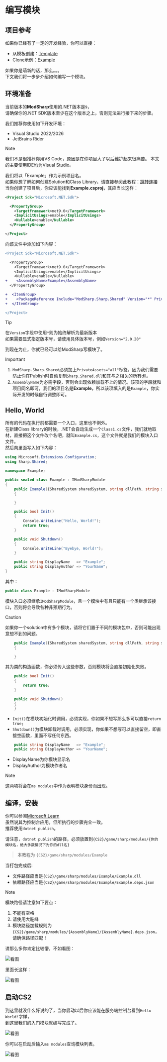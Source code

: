 # 编写模块

## 项目参考

如果你已经有了一定的开发经验，你可以直接：

- 从模板创建：[Template](https://github.com/new?template_name=ModSharp-Module-Template&template_owner=SourceSharp)
- Clone示例：[Example](https://github.com/SourceSharp/ModSharp-Module-Example)

如果你是萌新的话，那么。。。  
下文我们将一步步介绍如何编写一个模块。

## 环境准备

当前版本的**ModSharp**使用的.NET版本是`9`，  
请确保你的.NET SDK版本至少在这个版本之上，否则无法进行接下来的步骤。

我们推荐你使用如下开发环境：

- Visual Studio 2022/2026
- JetBrains Rider

> [!NOTE]
> 我们不是很推荐你用VS Code，原因是在你项目大了以后维护起来很痛苦。
> 本文的主要使用IDE均为Visual Studio。

我们将以「Example」作为示例项目名。  
如果你想了解如何创建Solution和Class Library，请直接参阅此教程：[跳转连接](https://learn.microsoft.com/en-us/dotnet/core/tutorials/library-with-visual-studio)  
当你创建了项目后，你应该能找到**Example.csproj**，其应当长这样：

```xml
<Project Sdk="Microsoft.NET.Sdk">

  <PropertyGroup>
    <TargetFramework>net9.0</TargetFramework>
    <ImplicitUsings>enable</ImplicitUsings>
    <Nullable>enable</Nullable>
  </PropertyGroup>

</Project>
```

向该文件中添加如下内容：

```diff
<Project Sdk="Microsoft.NET.Sdk">

  <PropertyGroup>
    <TargetFramework>net9.0</TargetFramework>
    <ImplicitUsings>enable</ImplicitUsings>
    <Nullable>enable</Nullable>
+    <AssemblyName>Example</AssemblyName>
  </PropertyGroup>

+  <ItemGroup>
+    <PackageReference Include="ModSharp.Sharp.Shared" Version="*" PrivateAssets="all" />
+  </ItemGroup>

</Project>

```

> [!TIP]
>
> 在`Version`字段中使用``*``则为始终解析为最新版本  
> 如果需要显式指定版本号，请使用具体版本号，例如``Version="2.0.20"``

到现在为止，你就已经可以给ModSharp写模块了。

> [!IMPORTANT]
>
> 1. `ModSharp.Sharp.Shared`必须加上``PrivateAssets="all"``标签，因为我们需要防止你在Publish时自动复制`Sharp.Shared.dll`和其与之相关的所有dll。  
> 2. `AssemblyName`为必需字段，否则会出现依赖加载不上的情况。该项的字段就和项目同名即可，我们的项目名是**Example**，所以该项填入的是`Example`，你实际开发的时候自行调整即可。

## Hello, World

所有的代码在执行前都需要一个入口，这里也不例外。  
在新建Class library的时候，.NET会自动生成一个`Class1.cs`文件，我们就地取材，直接把这个文件改个名吧，就叫`Example.cs`，这个文件就是我们的模块入口文件。  
然后向里面写入如下内容：

```cs
using Microsoft.Extensions.Configuration;
using Sharp.Shared;

namespace Example;

public sealed class Example : IModSharpModule
{
    public Example(ISharedSystem sharedSystem, string dllPath, string sharpPath, Version version, IConfiguration configuration, bool hotReload)
    {

    }

    public bool Init()
    {
        Console.WriteLine("Hello, World!");
        return true;
    }

    public void Shutdown()
    {
        Console.WriteLine("Byebye, World!");
    }

    public string DisplayName   => "Example";
    public string DisplayAuthor => "YourName";
}
```

其中：

```cs
public class Example : IModSharpModule
```

模块入口必须继承`IModSharpModule`，且一个模块中有且只能有一个类继承该接口，否则将会导致各种非预期行为。

> [!CAUTION]
> 如果你一个solution中有多个模块，请将它们置于不同的模块包中，否则可能出现意想不到的问题。

```cs
    public Example(ISharedSystem sharedSystem, string dllPath, string sharpPath, Version version, IConfiguration configuration, bool hotReload)
    {

    }
```

其为类的构造函数，你必须传入这些参数，否则模块将会直接初始化失败。

```cs
    public bool Init()
    {
        return true;
    }

    public void Shutdown()
    {
    }
```

- `Init()`在模块初始化时调用，必须实现，你如果不想写那么多可以直接`return true;`
- `Shutdown()`为模块卸载时调用，必须实现，你如果不想写可以直接留空，即直接空函数，里面不写任何东西。

```cs
    public string DisplayName   => "Example";
    public string DisplayAuthor => "YourName";
```

- DisplayName为你模块显示名
- DisplayAuthor为模块作者名

> [!NOTE]
> 这两项将会在`ms modules`中作为表明模块身份而出现。

## 编译，安装

你可以参阅[Microsoft Learn](https://learn.microsoft.com/zh-cn/dotnet/core/tutorials/publishing-with-visual-studio)  
虽然说其为控制台应用，但所执行的步骤完全一致。  
推荐使用`dotnet publish`。  

请注意，`dotnet publish`的路径，必须放置到`{CS2}/game/sharp/modules/{你的模块名，绝大多数情况下为你的dll名}`
> 本教程为 `{CS2}/game/sharp/modules/Example`

当打包完成后:

- 文件路径应当是`{CS2}/game/sharp/modules/Example/Example.dll`
- 依赖路径应当是`{CS2}/game/sharp/modules/Example/Example.deps.json`

> [!NOTE]
> 模块路径请注意如下要点：
>
> 1. 不能有空格
> 2. 请使用大驼峰
> 3. 模块路径加载规则为`{CS2}/game/sharp/modules/{AssemblyName}/{AssemblyName}.deps.json`，请确保路径匹配！

讲那么多你肯定比较懵，不如看图：

![看图](../../images/module-deploy-to.png)

里面长这样：

![看图](../../images/module-inner.png)

## 启动CS2

到这里就没什么好说的了，当你启动以后你应该能在服务端控制台看到`Hello World!`字样，  
到这里我们的入门模块就编写完成了。

![看图](../../images/hello-world.png)

你可以在启动后输入`ms modules`查询模块列表。

![看图](../../images/ms-modules.png)
